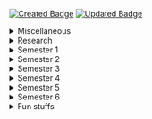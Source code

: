 [![Created Badge](https://badges.pufler.dev/created/isurunuwanthilaka/sa.msc.cse.uom)](https://badges.pufler.dev)
[![Updated Badge](https://badges.pufler.dev/updated/isurunuwanthilaka/sa.msc.cse.uom)](https://badges.pufler.dev)

<details>
  <summary>Miscellaneous</summary>
</details>

<details>
  <summary>Research</summary>
</details>

<details>
  <summary>Semester 1</summary>

  <details>
  <summary>CS5212 - Software Architecture Concepts</summary>

  <ul>
  <li><a href="https://github.com/isurunuwanthilaka/sa.msc.cse.uom/blob/gh-pages/docs/books/Software%20Architecture%20in%20Practice%20(3rd).pdf"> Len Bass, Paul Clements, & Rick Kazman. Software Architecture in Practice (Thrid Edition). Addison-Wesley, 2013</a></li>
  </ul>

</details>

</details>

<details>
  <summary>Semester 2</summary>
</details>

<details>
  <summary>Semester 3</summary>
</details>

<details>
  <summary>Semester 4</summary>
</details>

<details>
  <summary>Semester 5</summary>
</details>

<details>
  <summary>Semester 6</summary>
</details>

<details>
  <summary>Fun stuffs</summary>
</details>
